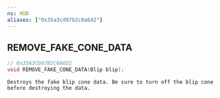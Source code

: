 ```yaml
---
ns: HUD
aliases: ["0x35a3cd97b2c0a6d2"]
---
```

## REMOVE_FAKE_CONE_DATA

```c
// 0x35A3CD97B2C0A6D2
void REMOVE_FAKE_CONE_DATA(Blip blip);
```

```
Destroys the fake blip cone data. Be sure to turn off the blip cone before destroying the data.
```
